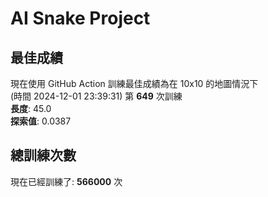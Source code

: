 
# AI Snake Project

## **最佳成績**


































































現在使用 GitHub Action 訓練最佳成績為在 10x10 的地圖情況下  
(時間 2024-12-01 23:39:31) 第 **649** 次訓練  
**長度**: 45.0  
**探索值**: 0.0387





































































































































## 總訓練次數
現在已經訓練了: **566000** 次
